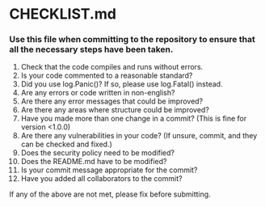 # CHECKLIST.md

### Use this file when committing to the repository to ensure that all the necessary steps have been taken.

1. Check that the code compiles and runs without errors.
2. Is your code commented to a reasonable standard?
3. Did you use log.Panic()? If so, please use log.Fatal() instead.
4. Are any errors or code written in non-english?
5. Are there any error messages that could be improved?
6. Are there any areas where structure could be improved?
7. Have you made more than one change in a commit? (This is fine for version <1.0.0)
8. Are there any vulnerabilities in your code? (If unsure, commit, and they can be checked and fixed.)
9. Does the security policy need to be modified?
10. Does the README.md have to be modified?
11. Is your commit message appropriate for the commit?
12. Have you added all collaborators to the commit?

If any of the above are not met, please fix before submitting.
